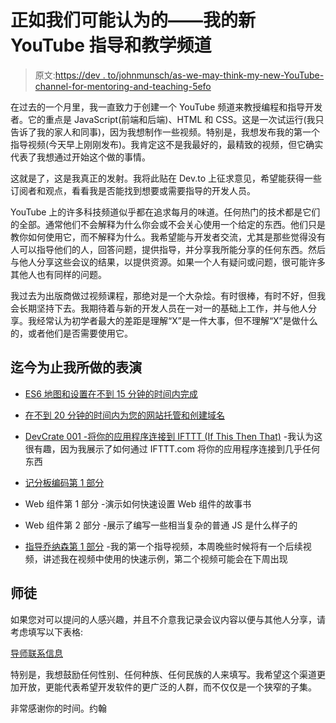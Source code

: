 # 正如我们可能认为的——我的新 YouTube 指导和教学频道

> 原文:[https://dev . to/johnmunsch/as-we-may-think-my-new-YouTube-channel-for-mentoring-and-teaching-5efo](https://dev.to/johnmunsch/as-we-may-think-my-new-youtube-channel-for-mentoring-and-teaching-5efo)

在过去的一个月里，我一直致力于创建一个 YouTube 频道来教授编程和指导开发者。它的重点是 JavaScript(前端和后端)、HTML 和 CSS。这是一次试运行(我只告诉了我的家人和同事)，因为我想制作一些视频。特别是，我想发布我的第一个指导视频(今天早上刚刚发布)。我肯定这不是我最好的，最精致的视频，但它确实代表了我想通过开始这个做的事情。

这就是了，这是我真正的发射。我将此贴在 Dev.to 上征求意见，希望能获得一些订阅者和观点，看看我是否能找到想要或需要指导的开发人员。

YouTube 上的许多科技频道似乎都在追求每月的味道。任何热门的技术都是它们的全部。通常他们不会解释为什么你会或不会关心使用一个给定的东西。他们只是教你如何使用它，而不解释为什么。我希望能与开发者交流，尤其是那些觉得没有人可以指导他们的人，回答问题，提供指导，并分享我所能分享的任何东西。然后与他人分享这些会议的结果，以提供资源。如果一个人有疑问或问题，很可能许多其他人也有同样的问题。

我过去为出版商做过视频课程，那绝对是一个大杂烩。有时很棒，有时不好，但我会长期坚持下去。我期待着与新的开发人员在一对一的基础上工作，并与他人分享。我经常认为初学者最大的差距是理解“X”是一件大事，但不理解“X”是做什么的，或者他们是否需要使用它。

## 迄今为止我所做的表演

*   [ES6 地图和设置在不到 15 分钟的时间内完成](https://www.youtube.com/watch?v=Wg1UtE4Dwis)

*   [在不到 20 分钟的时间内为您的网站托管和创建域名](https://www.youtube.com/watch?v=kBcvtknWNt8)

*   [DevCrate 001 -将你的应用程序连接到 IFTTT (If This Then That)](https://www.youtube.com/watch?v=3rlkIGY6KqM) -我认为这很有趣，因为我展示了如何通过 IFTTT.com 将你的应用程序连接到几乎任何东西

*   [记分板编码第 1 部分](https://www.youtube.com/watch?v=RnMjxnVHo9I)

*   Web 组件第 1 部分 -演示如何快速设置 Web 组件的故事书

*   Web 组件第 2 部分 -展示了编写一些相当复杂的普通 JS 是什么样子的

*   [指导乔纳森第 1 部分](https://www.youtube.com/watch?v=4sziUEzWnvo) -我的第一个指导视频，本周晚些时候将有一个后续视频，讲述我在视频中使用的快速示例，第二个视频可能会在下周出现

## [](#mentoring)师徒

如果您对可以提问的人感兴趣，并且不介意我记录会议内容以便与其他人分享，请考虑填写以下表格:

[导师联系信息](https://forms.gle/LmmSjdTzjCG52uC46)

特别是，我想鼓励任何性别、任何种族、任何民族的人来填写。我希望这个渠道更加开放，更能代表希望开发软件的更广泛的人群，而不仅仅是一个狭窄的子集。

非常感谢你的时间。约翰